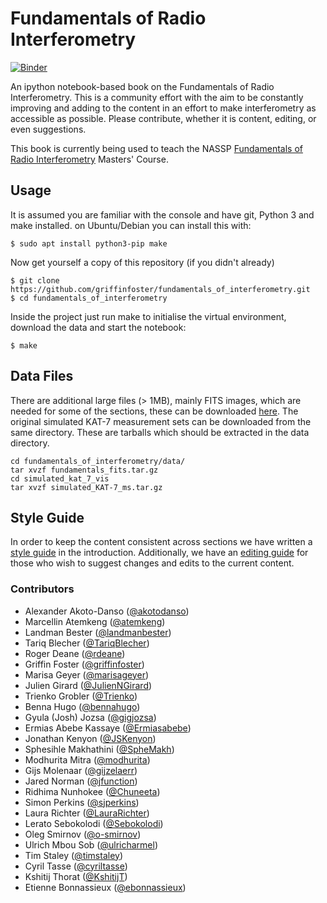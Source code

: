 # Fundamentals of Radio Interferometry

[![Binder](https://mybinder.org/badge_logo.svg)](https://mybinder.org/v2/gh/ratt-ru/fundamentals_of_interferometry/master)

An ipython notebook-based book on the Fundamentals of Radio Interferometry. This is a community effort with the aim to be constantly improving and adding to the content in an effort to make interferometry as accessible as possible.  Please contribute, whether it is content, editing, or even suggestions.

This book is currently being used to teach the NASSP [Fundamentals of Radio Interferometry](https://ratt-ru.github.io/fundamentals_of_interferometry/) Masters' Course.

## Usage

It is assumed you are familiar with the console and have git, Python 3 and make installed. on Ubuntu/Debian you can install this with:
```
$ sudo apt install python3-pip make
```

Now get yourself a copy of this repository (if you didn't already)
```
$ git clone https://github.com/griffinfoster/fundamentals_of_interferometry.git
$ cd fundamentals_of_interferometry
```

Inside the project just run make to initialise the virtual environment, download the data and start the notebook:
```
$ make
```

## Data Files

There are additional large files (> 1MB), mainly FITS images, which are needed for some of the sections, these can be downloaded 
[here](https://www.dropbox.com/sh/7qd3ny9ovt68zqk/AABi48QdW-x5e3vZeKGFN2Y1a?dl=0). The original simulated KAT-7 measurement sets can be downloaded from the same directory. These are tarballs which should be extracted in the data directory.

```
cd fundamentals_of_interferometry/data/
tar xvzf fundamentals_fits.tar.gz
cd simulated_kat_7_vis
tar xvzf simulated_KAT-7_ms.tar.gz
```

## Style Guide

In order to keep the content consistent across sections we have written a [style guide](https://github.com/griffinfoster/fundamentals_of_interferometry/blob/master/0_Introduction/0_introduction.ipynb) in the introduction. Additionally, we have an [editing guide](https://github.com/griffinfoster/fundamentals_of_interferometry/blob/master/0_Introduction/editing_guide.ipynb) for those who wish to suggest changes and edits to the current content.

### Contributors

* Alexander Akoto-Danso ([@akotodanso](https://github.com/akotodanso))
* Marcellin Atemkeng ([@atemkeng](https://github.com/atemkeng))
* Landman Bester ([@landmanbester](https://github.com/landmanbester))
* Tariq Blecher ([@TariqBlecher](https://github.com/TariqBlecher))
* Roger Deane ([@rdeane](https://github.com/rdeane))
* Griffin Foster ([@griffinfoster](https://github.com/griffinfoster))
* Marisa Geyer ([@marisageyer](https://github.com/marisageyer))
* Julien Girard ([@JulienNGirard](https://github.com/JulienNGirard))
* Trienko Grobler ([@Trienko](https://github.com/Trienko))
* Benna Hugo ([@bennahugo](https://github.com/bennahugo))
* Gyula (Josh) Jozsa ([@gigjozsa](https://github.com/gigjozsa))
* Ermias Abebe Kassaye ([@Ermiasabebe](https://github.com/Ermiasabebe))
* Jonathan Kenyon ([@JSKenyon](https://github.com/JSKenyon))
* Sphesihle Makhathini ([@SpheMakh](https://github.com/SpheMakh))
* Modhurita Mitra ([@modhurita](https://github.com/modhurita))
* Gijs Molenaar ([@gijzelaerr](https://github.com/gijzelaerr))
* Jared Norman ([@jfunction](https://github.com/jfunction))
* Ridhima Nunhokee ([@Chuneeta](https://github.com/Chuneeta))
* Simon Perkins ([@sjperkins](https://github.com/sjperkins))
* Laura Richter ([@LauraRichter](https://github.com/LauraRichter))
* Lerato Sebokolodi ([@Sebokolodi](https://github.com/Sebokolodi))
* Oleg Smirnov ([@o-smirnov](https://github.com/o-smirnov))
* Ulrich Mbou Sob ([@ulricharmel](https://github.com/ulricharmel))
* Tim Staley ([@timstaley](https://github.com/timstaley))
* Cyril Tasse ([@cyriltasse](https://github.com/cyriltasse))
* Kshitij Thorat ([@KshitijT](https://github.com/KshitijT))
* Etienne Bonnassieux ([@ebonnassieux](https://github.com/ebonnassieux))
